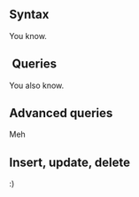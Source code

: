 ## Syntax

You know.

##  Queries

You also know.

## Advanced queries

Meh

## Insert, update, delete

:)